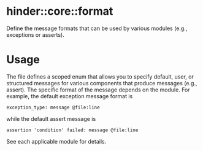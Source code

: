 # hinder::core::format

Define the message formats that can be used by various modules (e.g., exceptions or asserts).

# Usage

The file defines a scoped enum that allows you to specify default, user, or structured messages 
for various components that produce messages (e.g., assert). The specific format of the message 
depends on the module. For example, the default exception message format is
```text
exception_type: message @file:line
```
while the default assert message is
```text
assertion 'condition' failed: message @file:line
```
See each applicable module for details.
